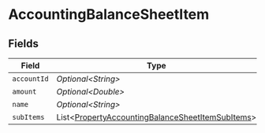 # AccountingBalanceSheetItem


## Fields

| Field                                                                                                                  | Type                                                                                                                   | Required                                                                                                               | Description                                                                                                            |
| ---------------------------------------------------------------------------------------------------------------------- | ---------------------------------------------------------------------------------------------------------------------- | ---------------------------------------------------------------------------------------------------------------------- | ---------------------------------------------------------------------------------------------------------------------- |
| `accountId`                                                                                                            | *Optional\<String>*                                                                                                    | :heavy_minus_sign:                                                                                                     | N/A                                                                                                                    |
| `amount`                                                                                                               | *Optional\<Double>*                                                                                                    | :heavy_minus_sign:                                                                                                     | N/A                                                                                                                    |
| `name`                                                                                                                 | *Optional\<String>*                                                                                                    | :heavy_minus_sign:                                                                                                     | N/A                                                                                                                    |
| `subItems`                                                                                                             | List\<[PropertyAccountingBalanceSheetItemSubItems](../../models/shared/PropertyAccountingBalanceSheetItemSubItems.md)> | :heavy_minus_sign:                                                                                                     | N/A                                                                                                                    |